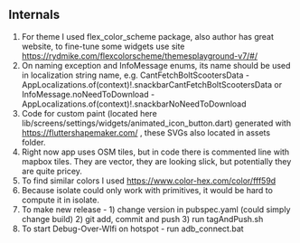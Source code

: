 ## Internals

1. For theme I used flex_color_scheme package, also author has great website, to fine-tune some widgets use site https://rydmike.com/flexcolorscheme/themesplayground-v7/#/
2. On naming exception and InfoMessage enums, its name should be used in localization string name, e.g. CantFetchBoltScootersData - AppLocalizations.of(context)!.snackbarCantFetchBoltScootersData or InfoMessage.noNeedToDownload - AppLocalizations.of(context)!.snackbarNoNeedToDownload
3. Code for custom paint (located here lib/screens/settings/widgets/animated_icon_button.dart) generated with https://fluttershapemaker.com/ , these SVGs also located in assets folder.
4. Right now app uses OSM tiles, but in code there is commented line with mapbox tiles. They are vector, they are looking slick, but potentially they are quite pricey.
5. To find similar colors I used https://www.color-hex.com/color/fff59d
6. Because isolate could only work with primitives, it would be hard to compute it in isolate.
7. To make new release - 1) change version in pubspec.yaml (could simply change build) 2) git add, commit and push 3) run tagAndPush.sh
8. To start Debug-Over-WIfi on hotspot - run adb_connect.bat